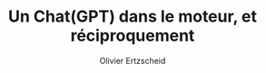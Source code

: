 ---
layout: post
title: "Un Chat(GPT) dans le moteur, et réciproquement"
link: https://aoc.media/analyse/2024/11/12/un-chatgpt-dans-le-moteur-et-reciproquement
author: "Olivier Ertzscheid"
published_date: "12/11/2024"
description: "Dans quel cycle historique inscrire ChatGPT ? Deux interprétations sont possibles : dans l’une, il constitue la troisième étape d’un processus marqué par l’invention du télégraphe, puis par celle des réseaux sociaux ; dans l’autre, il prolonge l’invention de Google, puis de Wikipédia. Mais ChatGPT se différencie aussi de ces deux acteurs car son processus de réécriture permanente n’est pas traçable."
language: "fr"
categories: "Liens"
tags: "ia numérique chat-gpt"
og-tags: "ia numérique chat-gpt"
permalink: /:categories/:year/:month/:day/:title/
---